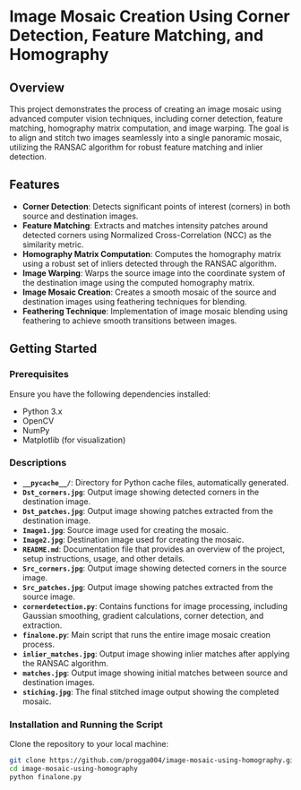 # Image Mosaic Creation Using Corner Detection, Feature Matching, and Homography

## Overview

This project demonstrates the process of creating an image mosaic using advanced computer vision techniques, including corner detection, feature matching, homography matrix computation, and image warping. The goal is to align and stitch two images seamlessly into a single panoramic mosaic, utilizing the RANSAC algorithm for robust feature matching and inlier detection. 

## Features

- **Corner Detection**: Detects significant points of interest (corners) in both source and destination images.
- **Feature Matching**: Extracts and matches intensity patches around detected corners using Normalized Cross-Correlation (NCC) as the similarity metric.
- **Homography Matrix Computation**: Computes the homography matrix using a robust set of inliers detected through the RANSAC algorithm.
- **Image Warping**: Warps the source image into the coordinate system of the destination image using the computed homography matrix.
- **Image Mosaic Creation**: Creates a smooth mosaic of the source and destination images using feathering techniques for blending.
- **Feathering Technique**: Implementation of image mosaic blending using feathering to achieve smooth transitions between images.

## Getting Started

### Prerequisites

Ensure you have the following dependencies installed:

- Python 3.x
- OpenCV
- NumPy
- Matplotlib (for visualization)

### Descriptions

- **`__pycache__/`**: Directory for Python cache files, automatically generated.
- **`Dst_corners.jpg`**: Output image showing detected corners in the destination image.
- **`Dst_patches.jpg`**: Output image showing patches extracted from the destination image.
- **`Image1.jpg`**: Source image used for creating the mosaic.
- **`Image2.jpg`**: Destination image used for creating the mosaic.
- **`README.md`**: Documentation file that provides an overview of the project, setup instructions, usage, and other details.
- **`Src_corners.jpg`**: Output image showing detected corners in the source image.
- **`Src_patches.jpg`**: Output image showing patches extracted from the source image.
- **`cornerdetection.py`**: Contains functions for image processing, including Gaussian smoothing, gradient calculations, corner detection, and extraction.
- **`finalone.py`**: Main script that runs the entire image mosaic creation process.
- **`inlier_matches.jpg`**: Output image showing inlier matches after applying the RANSAC algorithm.
- **`matches.jpg`**: Output image showing initial matches between source and destination images.
- **`stiching.jpg`**: The final stitched image output showing the completed mosaic.

### Installation and Running the Script

Clone the repository to your local machine:

```bash
git clone https://github.com/progga004/image-mosaic-using-homography.git
cd image-mosaic-using-homography
python finalone.py



